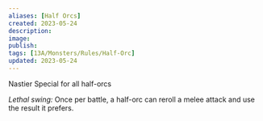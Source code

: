 ```yaml
---
aliases: [Half Orcs]
created: 2023-05-24
description: 
image: 
publish: 
tags: [13A/Monsters/Rules/Half-Orc]
updated: 2023-05-24
---
```


Nastier Special for all half-orcs

_Lethal swing:_ Once per battle, a half-orc can reroll a melee attack and use the result it prefers.